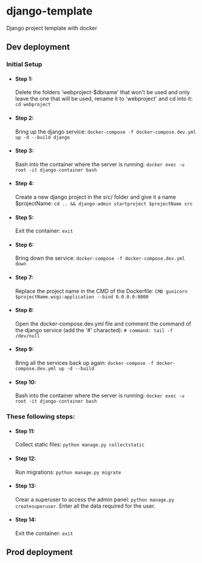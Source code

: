 # django-template
Django project template with docker

## Dev deployment

### Initial Setup
* #### Step 1:
  Delete the folders 'webproject-$dbname' that won't be used and only leave the one that will be used, rename it to 'webproject' and cd into it: `cd webproject`

* #### Step 2:
  Bring up the django service: `docker-compose -f docker-compose.dev.yml up -d --build django`

* #### Step 3:
  Bash into the container where the server is running: `docker exec -u root -it django-container bash`

* #### Step 4:
  Create a new django project in the src/ folder and give it a name $projectName: `cd .. && django-admin startproject $projectName src`

* #### Step 5:
  Exit the container: `exit`

* #### Step 6:
  Bring down the service: `docker-compose -f docker-compose.dev.yml down`

* #### Step 7:
  Replace the project name in the CMD of the Dockerfile: `CMD gunicorn $projectName.wsgi:application --bind 0.0.0.0:8000`

* #### Step 8:
  Open the docker-compose.dev.yml file and comment the command of the django service (add the '#' characted): `# command: tail -f /dev/null`

* #### Step 9:
  Bring all the services back up again: `docker-compose -f docker-compose.dev.yml up -d --build`

* #### Step 10:
  Bash into the container where the server is running: `docker exec -u root -it django-container bash`

### These following steps:
* #### Step 11:
  Collect static files: `python manage.py collectstatic`

* #### Step 12:
  Run migrations: `python manage.py migrate`

* #### Step 13:
  Crear a superuser to access the admin panel: `python manage.py createsuperuser`. Enter all the data required for the user.

* #### Step 14:
  Exit the container: `exit`


## Prod deployment
